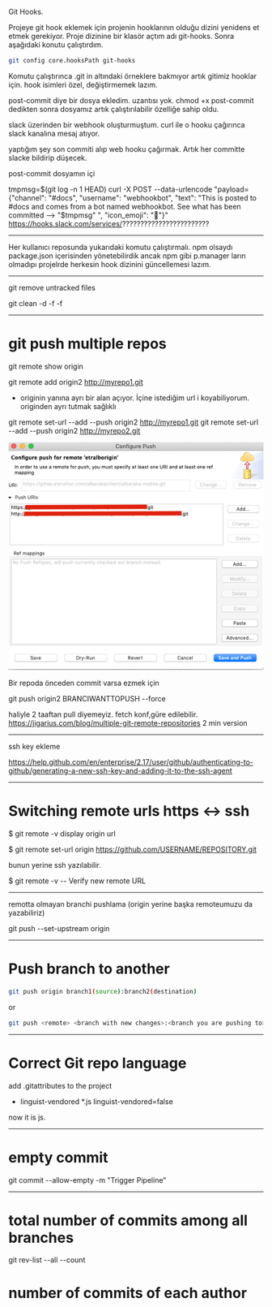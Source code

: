 Git Hooks.

Projeye git hook eklemek için projenin hooklarının olduğu dizini yenidens et etmek gerekiyor. Proje dizinine bir klasör açtım adı git-hooks. Sonra aşağıdaki konutu çalıştırdım.

```sh
git config core.hooksPath git-hooks
```

Komutu çalıştırınca .git in altındaki örneklere bakmıyor artık gitimiz hooklar için. hook isimleri özel, değiştirmemek lazım. 

post-commit diye bir dosya ekledim. uzantısı yok. chmod +x post-commit dedikten sonra dosyamız artık çalıştırılabilir özelliğe sahip oldu. 

slack üzerinden bir webhook oluşturmuştum. curl ile o hooku çağırınca slack kanalına mesaj atıyor. 

yaptığım şey son commiti alıp web hooku çağırmak. Artık her committe slacke bildirip düşecek.

post-commit dosyamın içi 

tmpmsg=$(git log -n 1 HEAD)
curl -X POST --data-urlencode "payload={\"channel\": \"#docs\", \"username\": \"webhookbot\", \"text\": \"This is posted to #docs and comes from a bot named webhookbot. See what has been committed --> "$tmpmsg"  \", \"icon_emoji\": \":ghost:\"}" https://hooks.slack.com/services/????????????????????????


-----


Her kullanıcı reposunda yukarıdaki komutu çalıştırmalı. npm olsaydı package.json içerisinden yönetebilirdik ancak npm gibi p.manager ların olmadıpı projelrde herkesin hook dizinini güncellemesi lazım.

----


git remove untracked files

git clean -d -f -f

-------



# git push multiple repos

git remote show origin

git remote add origin2 http://myrepo1.git

* originin yanına ayrı bir alan açıyor. İçine istediğim url i koyabiliyorum. originden ayrı tutmak sağlıklı

git remote set-url --add --push origin2  http://myrepo1.git
git remote set-url --add --push origin2  http://myrepo2.git


![alt text](./img/multipush.png "multipush")


Bir repoda önceden commit varsa ezmek için

git push origin2 BRANCIWANTTOPUSH --force

haliyle 2 taaftan pull diyemeyiz. fetch konf,güre edilebilir.
https://jigarius.com/blog/multiple-git-remote-repositories
2 min version


----

ssh key ekleme 

https://help.github.com/en/enterprise/2.17/user/github/authenticating-to-github/generating-a-new-ssh-key-and-adding-it-to-the-ssh-agent


----


# Switching remote urls  https <-> ssh


$ git remote -v
display origin url

$ git remote set-url origin https://github.com/USERNAME/REPOSITORY.git

bunun yerine ssh yazılabilir. 

$ git remote -v
-- Verify new remote URL



-----

remotta olmayan branchi pushlama (origin yerine başka remoteumuzu da yazabiliriz)

git push --set-upstream origin <branch-name>

----

# Push branch to another

```sh
git push origin branch1(source):branch2(destination)
```

or 

```sh
git push <remote> <branch with new changes>:<branch you are pushing to>
```
 
----

# Correct Git repo language

add .gitattributes to the project

* linguist-vendored
*.js linguist-vendored=false

now it is js.

---

# empty commit 

git commit --allow-empty -m "Trigger Pipeline"

---

# total number of commits among all branches

git rev-list --all --count


# number of commits of each author

